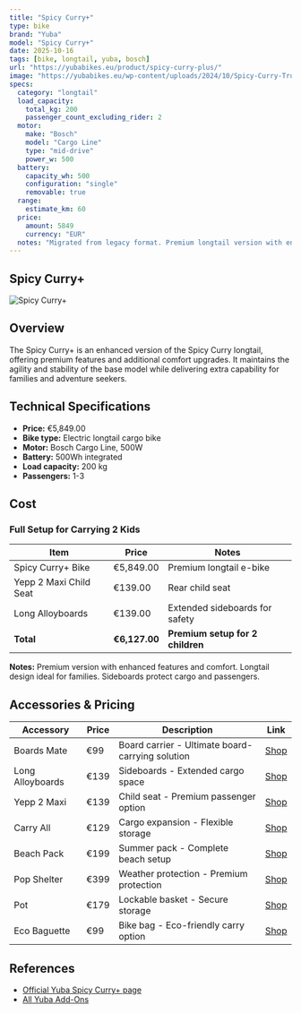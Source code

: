 ```yaml
---
title: "Spicy Curry+"
type: bike
brand: "Yuba"
model: "Spicy Curry+"
date: 2025-10-16
tags: [bike, longtail, yuba, bosch]
url: "https://yubabikes.eu/product/spicy-curry-plus/"
image: "https://yubabikes.eu/wp-content/uploads/2024/10/Spicy-Curry-True-Blue-No-BG.png"
specs:
  category: "longtail"
  load_capacity:
    total_kg: 200
    passenger_count_excluding_rider: 2
  motor:
    make: "Bosch"
    model: "Cargo Line"
    type: "mid-drive"
    power_w: 500
  battery:
    capacity_wh: 500
    configuration: "single"
    removable: true
  range:
    estimate_km: 60
  price:
    amount: 5849
    currency: "EUR"
  notes: "Migrated from legacy format. Premium longtail version with enhanced features and comfort upgrades."
---
```


## Spicy Curry+

![Spicy Curry+](https://yubabikes.eu/wp-content/uploads/2024/10/Spicy-Curry-True-Blue-No-BG.png)

## Overview

The Spicy Curry+ is an enhanced version of the Spicy Curry longtail, offering premium features and additional comfort upgrades. It maintains the agility and stability of the base model while delivering extra capability for families and adventure seekers.

## Technical Specifications

- **Price:** €5,849.00
- **Bike type:** Electric longtail cargo bike
- **Motor:** Bosch Cargo Line, 500W
- **Battery:** 500Wh integrated
- **Load capacity:** 200 kg
- **Passengers:** 1-3

## Cost

### Full Setup for Carrying 2 Kids

| Item                   | Price         | Notes                            |
| ---------------------- | ------------- | -------------------------------- |
| Spicy Curry+ Bike      | €5,849.00     | Premium longtail e-bike          |
| Yepp 2 Maxi Child Seat | €139.00       | Rear child seat                  |
| Long Alloyboards       | €139.00       | Extended sideboards for safety   |
| **Total**              | **€6,127.00** | **Premium setup for 2 children** |

**Notes:** Premium version with enhanced features and comfort. Longtail design ideal for families. Sideboards protect cargo and passengers.

## Accessories & Pricing

| Accessory        | Price | Description                                      | Link                                                   |
| ---------------- | ----- | ------------------------------------------------ | ------------------------------------------------------ |
| Boards Mate      | €99   | Board carrier - Ultimate board-carrying solution | [Shop](https://yubabikes.eu/product/boards-mate/)      |
| Long Alloyboards | €139  | Sideboards - Extended cargo space                | [Shop](https://yubabikes.eu/product/long-alloyboards/) |
| Yepp 2 Maxi      | €139  | Child seat - Premium passenger option            | [Shop](https://yubabikes.eu/product/yepp-2-maxi/)      |
| Carry All        | €129  | Cargo expansion - Flexible storage               | [Shop](https://yubabikes.eu/product/carry-all/)        |
| Beach Pack       | €199  | Summer pack - Complete beach setup               | [Shop](https://yubabikes.eu/product/beach-pack/)       |
| Pop Shelter      | €399  | Weather protection - Premium protection          | [Shop](https://yubabikes.eu/product/pop-shelter/)      |
| Pot              | €179  | Lockable basket - Secure storage                 | [Shop](https://yubabikes.eu/product/pot/)              |
| Eco Baguette     | €99   | Bike bag - Eco-friendly carry option             | [Shop](https://yubabikes.eu/product/eco-baguette/)     |

## References

- [Official Yuba Spicy Curry+ page](https://yubabikes.eu/product/spicy-curry-plus/)
- [All Yuba Add-Ons](https://yubabikes.eu/shop/add-ons/)
